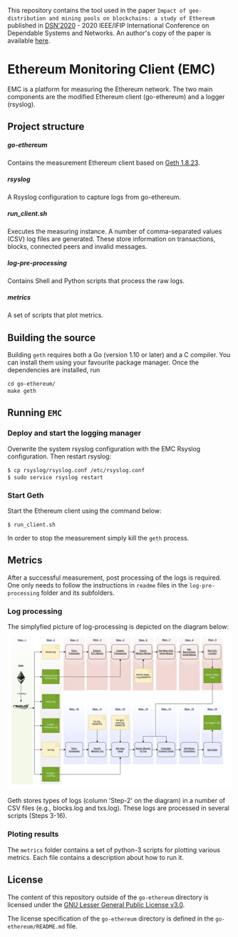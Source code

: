 This repository contains the tool used in the paper `Impact of geo-distribution and mining pools on blockchains: a study of Ethereum` published in [DSN'2020](https://dsn2020.webs.upv.es/) - 2020 IEEE/IFIP International Conference on Dependable Systems and Networks. An author's copy of the paper is available [here](https://angainor.science/papers/dsn_ethereum.pdf).

# Ethereum Monitoring Client (EMC)
EMC is a platform for measuring the Ethereum network. The two main components are the modified Ethereum client (go-ethereum) and a logger (rsyslog).

## Project structure

##### go-ethereum
Contains the measurement Ethereum client based on [Geth 1.8.23](https://github.com/ethereum/go-ethereum/tree/release/1.8).

##### rsyslog
A Rsyslog configuration to capture logs from go-ethereum.

##### run_client.sh
Executes the measuring instance. 
A number of comma-separated values (CSV) log files are generated.
These store information on transactions, blocks, connected peers and invalid messages.

##### log-pre-processing
Contains Shell and Python scripts that process the raw logs.

##### metrics
A set of scripts that plot metrics.

## Building the source

Building `geth` requires both a Go (version 1.10 or later) and a C compiler. You can install
them using your favourite package manager. Once the dependencies are installed, run

```shell
cd go-ethereum/
make geth
```


## Running `EMC`

### Deploy and start the logging manager
Overwrite the system rsyslog configuration with the EMC Rsyslog configuration. Then restart rsyslog:

```shell
$ cp rsyslog/rsyslog.conf /etc/rsyslog.conf
$ sudo service rsyslog restart
```

### Start Geth
Start the Ethereum client using the command below:
```shell
$ run_client.sh
```
In order to stop the measurement simply kill the `geth` process.

## Metrics

After a successful measurement, post processing of the logs is required. 
One only needs to follow the instructions in `readme` files in the `log-pre-processing` folder and its subfolders.

### Log processing
The simplyfied picture of log-processing is depicted on the diagram below:
![Log processing](images/flow-diagram.png)

Geth stores types of logs (column 'Step-2' on the diagram) in a number 
of CSV files (e.g., blocks.log and txs.log). 
These logs are processed in several scripts (Steps 3-16).

### Ploting results
The `metrics` folder contains a set of python-3 scripts for plotting various metrics. Each file contains a description about how to run it.



## License

The content of this repository outside of the `go-ethereum` directory is licensed under the
[GNU Lesser General Public License v3.0](https://www.gnu.org/licenses/lgpl-3.0.en.html).

The license specification of the `go-ethereum` directory is defined in the `go-ethereum/README.md` file.
